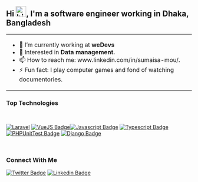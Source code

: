 ## Hi <img src="https://user-images.githubusercontent.com/1303154/88677602-1635ba80-d120-11ea-84d8-d263ba5fc3c0.gif" width="28px" height="28px" alt="hi">, I'm a software engineer working in Dhaka, Bangladesh

<table width="960px" style="border:none">
<tr>
<td >
<!-- TODO: Add last video link -->
<ul>
<li> 🔭  I’m currently working at <b>weDevs</b> </li>
<li> 🌱  Interested in <b> Data management. </b> </li>
<li> 📫  How to reach me: www.linkedin.com/in/sumaisa-mou/. </li>
<li> ⚡  Fun fact: I play computer games and fond of watching documentories. </li>
</ul>
</td>
<!-- <td valign="top" width="50%">

![Sumaisa's github stats](https://github-readme-stats.vercel.app/api?username=sumaisa-mou&count_private=true&theme=buefy&hide=stars,issues)
</td> -->
</table>

### Top Technologies
<br>

<!-- TODO: Make technologies links takes you to repositories -->

[![Laravel](https://img.shields.io/badge/-Laravel-f52c1f?style=for-the-badge&labelColor=black&logo=laravel&logoColor=f52c1f)](#) [![VueJS Badge](https://img.shields.io/badge/-Vuejs-3C873A?style=for-the-badge&labelColor=black&logo=vue.js&logoColor=3C873A)](#)[![Javascript Badge](https://img.shields.io/badge/-Javascript-F0DB4F?style=for-the-badge&labelColor=black&logo=javascript&logoColor=F0DB4F)](#) [![Typescript Badge](https://img.shields.io/badge/-Typescript-007acc?style=for-the-badge&labelColor=black&logo=typescript&logoColor=007acc)](#) [![PHPUnitTest Badge](https://img.shields.io/badge/-PHPUnit-e535ab?style=for-the-badge&labelColor=black&logo=PHP&logoColor=e535ab)](#) [![Django Badge](https://img.shields.io/badge/-Django-32a473?style=for-the-badge&labelColor=black&logo=django&logoColor=32a473)](#)

<br>


### Connect With Me


[![Twitter Badge](https://img.shields.io/badge/-@sumaisa-1ca0f1?style=flat&labelColor=1ca0f1&logo=twitter&logoColor=white&link=https://twitter.com/sumaisa_su)](https://twitter.com/sumaisa_su) [![Linkedin Badge](https://img.shields.io/badge/-Sumaisa-0e76a8?style=flat&labelColor=0e76a8&logo=linkedin&logoColor=white)](https://www.linkedin.com/in/sumaisa-mou/)
